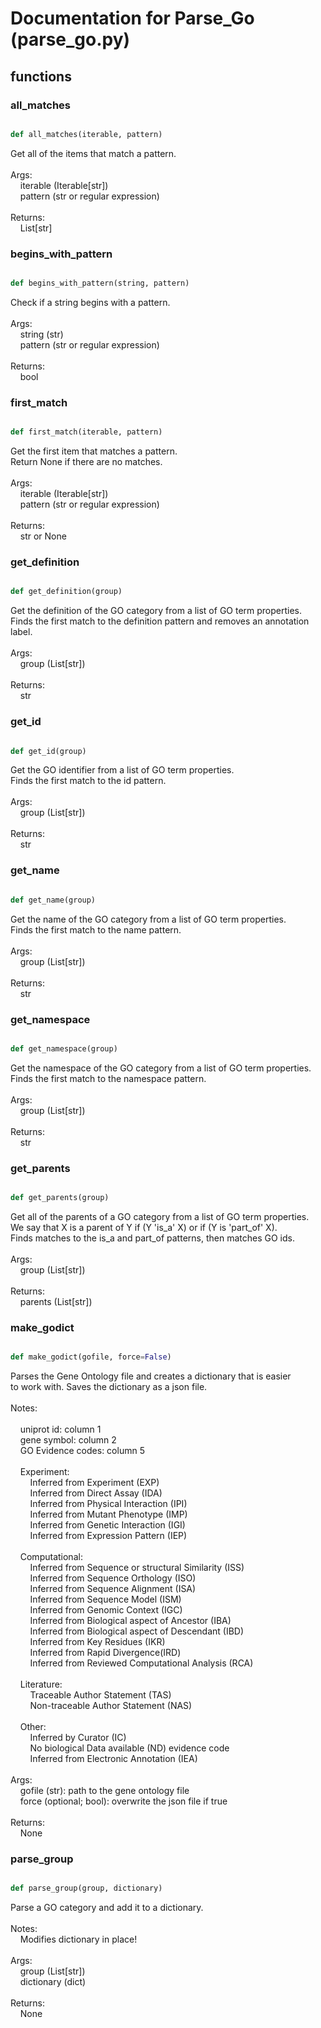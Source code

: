 # Documentation for Parse_Go (parse_go.py)

## functions

### all\_matches
```py

def all_matches(iterable, pattern)

```



Get all of the items that match a pattern.<br /><br />Args:<br />&nbsp;&nbsp;&nbsp;&nbsp;iterable (Iterable[str])<br />&nbsp;&nbsp;&nbsp;&nbsp;pattern (str or regular expression)<br /><br />Returns:<br />&nbsp;&nbsp;&nbsp;&nbsp;List[str]


### begins\_with\_pattern
```py

def begins_with_pattern(string, pattern)

```



Check if a string begins with a pattern.<br /><br />Args:<br />&nbsp;&nbsp;&nbsp;&nbsp;string (str)<br />&nbsp;&nbsp;&nbsp;&nbsp;pattern (str or regular expression)<br /><br />Returns:<br />&nbsp;&nbsp;&nbsp;&nbsp;bool


### first\_match
```py

def first_match(iterable, pattern)

```



Get the first item that matches a pattern.<br />Return None if there are no matches.<br /><br />Args:<br />&nbsp;&nbsp;&nbsp;&nbsp;iterable (Iterable[str])<br />&nbsp;&nbsp;&nbsp;&nbsp;pattern (str or regular expression)<br /><br />Returns:<br />&nbsp;&nbsp;&nbsp;&nbsp;str or None


### get\_definition
```py

def get_definition(group)

```



Get the definition of the GO category from a list of GO term properties.<br />Finds the first match to the definition pattern and removes an annotation label.<br /><br />Args:<br />&nbsp;&nbsp;&nbsp;&nbsp;group (List[str])<br /><br />Returns:<br />&nbsp;&nbsp;&nbsp;&nbsp;str


### get\_id
```py

def get_id(group)

```



Get the GO identifier from a list of GO term properties.<br />Finds the first match to the id pattern.<br /><br />Args:<br />&nbsp;&nbsp;&nbsp;&nbsp;group (List[str])<br /><br />Returns:<br />&nbsp;&nbsp;&nbsp;&nbsp;str


### get\_name
```py

def get_name(group)

```



Get the name of the GO category from a list of GO term properties.<br />Finds the first match to the name pattern.<br /><br />Args:<br />&nbsp;&nbsp;&nbsp;&nbsp;group (List[str])<br /><br />Returns:<br />&nbsp;&nbsp;&nbsp;&nbsp;str


### get\_namespace
```py

def get_namespace(group)

```



Get the namespace of the GO category from a list of GO term properties.<br />Finds the first match to the namespace pattern.<br /><br />Args:<br />&nbsp;&nbsp;&nbsp;&nbsp;group (List[str])<br /><br />Returns:<br />&nbsp;&nbsp;&nbsp;&nbsp;str


### get\_parents
```py

def get_parents(group)

```



Get all of the parents of a GO category from a list of GO term properties.<br />We say that X is a parent of Y if (Y 'is_a' X) or if (Y is 'part_of' X).<br />Finds matches to the is_a and part_of patterns, then matches GO ids.<br /><br />Args:<br />&nbsp;&nbsp;&nbsp;&nbsp;group (List[str])<br /><br />Returns:<br />&nbsp;&nbsp;&nbsp;&nbsp;parents (List[str])


### make\_godict
```py

def make_godict(gofile, force=False)

```



Parses the Gene Ontology file and creates a dictionary that is easier<br />to work with. Saves the dictionary as a json file.<br /><br />Notes:<br /><br />&nbsp;&nbsp;&nbsp;&nbsp;uniprot id: column 1<br />&nbsp;&nbsp;&nbsp;&nbsp;gene symbol: column 2<br />&nbsp;&nbsp;&nbsp;&nbsp;GO Evidence codes: column 5<br /><br />&nbsp;&nbsp;&nbsp;&nbsp;Experiment:<br />&nbsp;&nbsp;&nbsp;&nbsp;&nbsp;&nbsp;&nbsp;&nbsp;Inferred from Experiment (EXP)<br />&nbsp;&nbsp;&nbsp;&nbsp;&nbsp;&nbsp;&nbsp;&nbsp;Inferred from Direct Assay (IDA)<br />&nbsp;&nbsp;&nbsp;&nbsp;&nbsp;&nbsp;&nbsp;&nbsp;Inferred from Physical Interaction (IPI)<br />&nbsp;&nbsp;&nbsp;&nbsp;&nbsp;&nbsp;&nbsp;&nbsp;Inferred from Mutant Phenotype (IMP)<br />&nbsp;&nbsp;&nbsp;&nbsp;&nbsp;&nbsp;&nbsp;&nbsp;Inferred from Genetic Interaction (IGI)<br />&nbsp;&nbsp;&nbsp;&nbsp;&nbsp;&nbsp;&nbsp;&nbsp;Inferred from Expression Pattern (IEP)<br /><br />&nbsp;&nbsp;&nbsp;&nbsp;Computational:<br />&nbsp;&nbsp;&nbsp;&nbsp;&nbsp;&nbsp;&nbsp;&nbsp;Inferred from Sequence or structural Similarity (ISS)<br />&nbsp;&nbsp;&nbsp;&nbsp;&nbsp;&nbsp;&nbsp;&nbsp;Inferred from Sequence Orthology (ISO)<br />&nbsp;&nbsp;&nbsp;&nbsp;&nbsp;&nbsp;&nbsp;&nbsp;Inferred from Sequence Alignment (ISA)<br />&nbsp;&nbsp;&nbsp;&nbsp;&nbsp;&nbsp;&nbsp;&nbsp;Inferred from Sequence Model (ISM)<br />&nbsp;&nbsp;&nbsp;&nbsp;&nbsp;&nbsp;&nbsp;&nbsp;Inferred from Genomic Context (IGC)<br />&nbsp;&nbsp;&nbsp;&nbsp;&nbsp;&nbsp;&nbsp;&nbsp;Inferred from Biological aspect of Ancestor (IBA)<br />&nbsp;&nbsp;&nbsp;&nbsp;&nbsp;&nbsp;&nbsp;&nbsp;Inferred from Biological aspect of Descendant (IBD)<br />&nbsp;&nbsp;&nbsp;&nbsp;&nbsp;&nbsp;&nbsp;&nbsp;Inferred from Key Residues (IKR)<br />&nbsp;&nbsp;&nbsp;&nbsp;&nbsp;&nbsp;&nbsp;&nbsp;Inferred from Rapid Divergence(IRD)<br />&nbsp;&nbsp;&nbsp;&nbsp;&nbsp;&nbsp;&nbsp;&nbsp;Inferred from Reviewed Computational Analysis (RCA)<br /><br />&nbsp;&nbsp;&nbsp;&nbsp;Literature:<br />&nbsp;&nbsp;&nbsp;&nbsp;&nbsp;&nbsp;&nbsp;&nbsp;Traceable Author Statement (TAS)<br />&nbsp;&nbsp;&nbsp;&nbsp;&nbsp;&nbsp;&nbsp;&nbsp;Non-traceable Author Statement (NAS)<br /><br />&nbsp;&nbsp;&nbsp;&nbsp;Other:<br />&nbsp;&nbsp;&nbsp;&nbsp;&nbsp;&nbsp;&nbsp;&nbsp;Inferred by Curator (IC)<br />&nbsp;&nbsp;&nbsp;&nbsp;&nbsp;&nbsp;&nbsp;&nbsp;No biological Data available (ND) evidence code<br />&nbsp;&nbsp;&nbsp;&nbsp;&nbsp;&nbsp;&nbsp;&nbsp;Inferred from Electronic Annotation (IEA)<br /><br />Args:<br />&nbsp;&nbsp;&nbsp;&nbsp;gofile (str): path to the gene ontology file<br />&nbsp;&nbsp;&nbsp;&nbsp;force (optional; bool): overwrite the json file if true<br /><br />Returns:<br />&nbsp;&nbsp;&nbsp;&nbsp;None


### parse\_group
```py

def parse_group(group, dictionary)

```



Parse a GO category and add it to a dictionary.<br /><br />Notes:<br />&nbsp;&nbsp;&nbsp;&nbsp;Modifies dictionary in place!<br /><br />Args:<br />&nbsp;&nbsp;&nbsp;&nbsp;group (List[str])<br />&nbsp;&nbsp;&nbsp;&nbsp;dictionary (dict)<br /><br />Returns:<br />&nbsp;&nbsp;&nbsp;&nbsp;None

